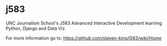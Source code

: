 j583
====

UNC Journalism School's J583 Advanced Interactive Development learning Python, Django and Data Viz.

For more information go to:
https://github.com/steven-king/j583/wiki/Home
